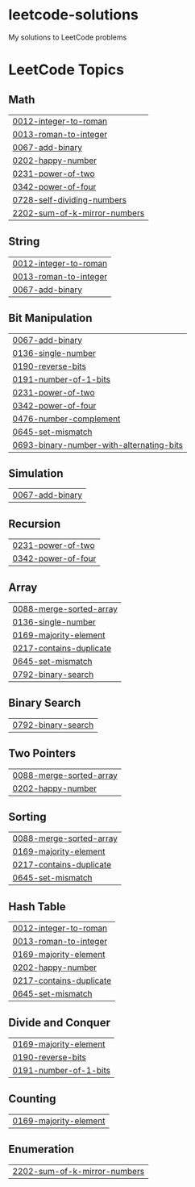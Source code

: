 # leetcode-solutions
My solutions to LeetCode problems

<!---LeetCode Topics Start-->
# LeetCode Topics
## Math
|  |
| ------- |
| [0012-integer-to-roman](https://github.com/Shashwati212324/leetcode-solutions/tree/master/0012-integer-to-roman) |
| [0013-roman-to-integer](https://github.com/Shashwati212324/leetcode-solutions/tree/master/0013-roman-to-integer) |
| [0067-add-binary](https://github.com/Shashwati212324/leetcode-solutions/tree/master/0067-add-binary) |
| [0202-happy-number](https://github.com/Shashwati212324/leetcode-solutions/tree/master/0202-happy-number) |
| [0231-power-of-two](https://github.com/Shashwati212324/leetcode-solutions/tree/master/0231-power-of-two) |
| [0342-power-of-four](https://github.com/Shashwati212324/leetcode-solutions/tree/master/0342-power-of-four) |
| [0728-self-dividing-numbers](https://github.com/Shashwati212324/leetcode-solutions/tree/master/0728-self-dividing-numbers) |
| [2202-sum-of-k-mirror-numbers](https://github.com/Shashwati212324/leetcode-solutions/tree/master/2202-sum-of-k-mirror-numbers) |
## String
|  |
| ------- |
| [0012-integer-to-roman](https://github.com/Shashwati212324/leetcode-solutions/tree/master/0012-integer-to-roman) |
| [0013-roman-to-integer](https://github.com/Shashwati212324/leetcode-solutions/tree/master/0013-roman-to-integer) |
| [0067-add-binary](https://github.com/Shashwati212324/leetcode-solutions/tree/master/0067-add-binary) |
## Bit Manipulation
|  |
| ------- |
| [0067-add-binary](https://github.com/Shashwati212324/leetcode-solutions/tree/master/0067-add-binary) |
| [0136-single-number](https://github.com/Shashwati212324/leetcode-solutions/tree/master/0136-single-number) |
| [0190-reverse-bits](https://github.com/Shashwati212324/leetcode-solutions/tree/master/0190-reverse-bits) |
| [0191-number-of-1-bits](https://github.com/Shashwati212324/leetcode-solutions/tree/master/0191-number-of-1-bits) |
| [0231-power-of-two](https://github.com/Shashwati212324/leetcode-solutions/tree/master/0231-power-of-two) |
| [0342-power-of-four](https://github.com/Shashwati212324/leetcode-solutions/tree/master/0342-power-of-four) |
| [0476-number-complement](https://github.com/Shashwati212324/leetcode-solutions/tree/master/0476-number-complement) |
| [0645-set-mismatch](https://github.com/Shashwati212324/leetcode-solutions/tree/master/0645-set-mismatch) |
| [0693-binary-number-with-alternating-bits](https://github.com/Shashwati212324/leetcode-solutions/tree/master/0693-binary-number-with-alternating-bits) |
## Simulation
|  |
| ------- |
| [0067-add-binary](https://github.com/Shashwati212324/leetcode-solutions/tree/master/0067-add-binary) |
## Recursion
|  |
| ------- |
| [0231-power-of-two](https://github.com/Shashwati212324/leetcode-solutions/tree/master/0231-power-of-two) |
| [0342-power-of-four](https://github.com/Shashwati212324/leetcode-solutions/tree/master/0342-power-of-four) |
## Array
|  |
| ------- |
| [0088-merge-sorted-array](https://github.com/Shashwati212324/leetcode-solutions/tree/master/0088-merge-sorted-array) |
| [0136-single-number](https://github.com/Shashwati212324/leetcode-solutions/tree/master/0136-single-number) |
| [0169-majority-element](https://github.com/Shashwati212324/leetcode-solutions/tree/master/0169-majority-element) |
| [0217-contains-duplicate](https://github.com/Shashwati212324/leetcode-solutions/tree/master/0217-contains-duplicate) |
| [0645-set-mismatch](https://github.com/Shashwati212324/leetcode-solutions/tree/master/0645-set-mismatch) |
| [0792-binary-search](https://github.com/Shashwati212324/leetcode-solutions/tree/master/0792-binary-search) |
## Binary Search
|  |
| ------- |
| [0792-binary-search](https://github.com/Shashwati212324/leetcode-solutions/tree/master/0792-binary-search) |
## Two Pointers
|  |
| ------- |
| [0088-merge-sorted-array](https://github.com/Shashwati212324/leetcode-solutions/tree/master/0088-merge-sorted-array) |
| [0202-happy-number](https://github.com/Shashwati212324/leetcode-solutions/tree/master/0202-happy-number) |
## Sorting
|  |
| ------- |
| [0088-merge-sorted-array](https://github.com/Shashwati212324/leetcode-solutions/tree/master/0088-merge-sorted-array) |
| [0169-majority-element](https://github.com/Shashwati212324/leetcode-solutions/tree/master/0169-majority-element) |
| [0217-contains-duplicate](https://github.com/Shashwati212324/leetcode-solutions/tree/master/0217-contains-duplicate) |
| [0645-set-mismatch](https://github.com/Shashwati212324/leetcode-solutions/tree/master/0645-set-mismatch) |
## Hash Table
|  |
| ------- |
| [0012-integer-to-roman](https://github.com/Shashwati212324/leetcode-solutions/tree/master/0012-integer-to-roman) |
| [0013-roman-to-integer](https://github.com/Shashwati212324/leetcode-solutions/tree/master/0013-roman-to-integer) |
| [0169-majority-element](https://github.com/Shashwati212324/leetcode-solutions/tree/master/0169-majority-element) |
| [0202-happy-number](https://github.com/Shashwati212324/leetcode-solutions/tree/master/0202-happy-number) |
| [0217-contains-duplicate](https://github.com/Shashwati212324/leetcode-solutions/tree/master/0217-contains-duplicate) |
| [0645-set-mismatch](https://github.com/Shashwati212324/leetcode-solutions/tree/master/0645-set-mismatch) |
## Divide and Conquer
|  |
| ------- |
| [0169-majority-element](https://github.com/Shashwati212324/leetcode-solutions/tree/master/0169-majority-element) |
| [0190-reverse-bits](https://github.com/Shashwati212324/leetcode-solutions/tree/master/0190-reverse-bits) |
| [0191-number-of-1-bits](https://github.com/Shashwati212324/leetcode-solutions/tree/master/0191-number-of-1-bits) |
## Counting
|  |
| ------- |
| [0169-majority-element](https://github.com/Shashwati212324/leetcode-solutions/tree/master/0169-majority-element) |
## Enumeration
|  |
| ------- |
| [2202-sum-of-k-mirror-numbers](https://github.com/Shashwati212324/leetcode-solutions/tree/master/2202-sum-of-k-mirror-numbers) |
<!---LeetCode Topics End-->